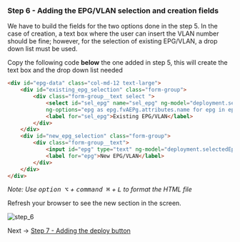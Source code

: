 ### Step 6 - Adding the EPG/VLAN selection and creation fields

We have to build the fields for the two options done in the step 5. 
In the case of creation, a text box where the user can insert the VLAN number should be fine; however, for the 
selection of existing EPG/VLAN, a drop down list must be used.

Copy the following code **below** the one added in step 5, this will create the text box and the drop down list needed
```html
<div id="epg-data" class="col-md-12 text-large">
    <div id="existing_epg_selection" class="form-group">
        <div class="form-group__text select ">
            <select id="sel_epg" name="sel_epg" ng-model="deployment.selectedEpg"
            ng-options="epg as epg.fvAEPg.attributes.name for epg in epgs track by epg.fvAEPg.attributes.name"></select>
            <label for="sel_epg">Existing EPG/VLAN</label>
        </div>
    </div>
    <div id="new_epg_selection" class="form-group">
        <div class="form-group__text">
            <input id="epg" type="text" ng-model="deployment.selectedEpg" type="number">
            <label for="epg">New EPG/VLAN</label>
        </div>
    </div>
</div>
```


_Note: Use <kbd>option ⌥</kbd> + <kbd>command ⌘</kbd> + <kbd>L</kbd> to format the HTML file_

Refresh your browser to see the new section in the screen.

![step_6](lab/images/step_6.png)

Next -> [Step 7 - Adding the deploy button]

[Step 7 - Adding the deploy button]: step7.md